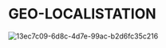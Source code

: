 # GEO-LOCALISTATION

![13ec7c09-6d8c-4d7e-99ac-b2d6fc35c216](https://user-images.githubusercontent.com/116924888/218523842-3cd2aabe-743c-4cd9-add4-bdfacef617e3.jpg)
